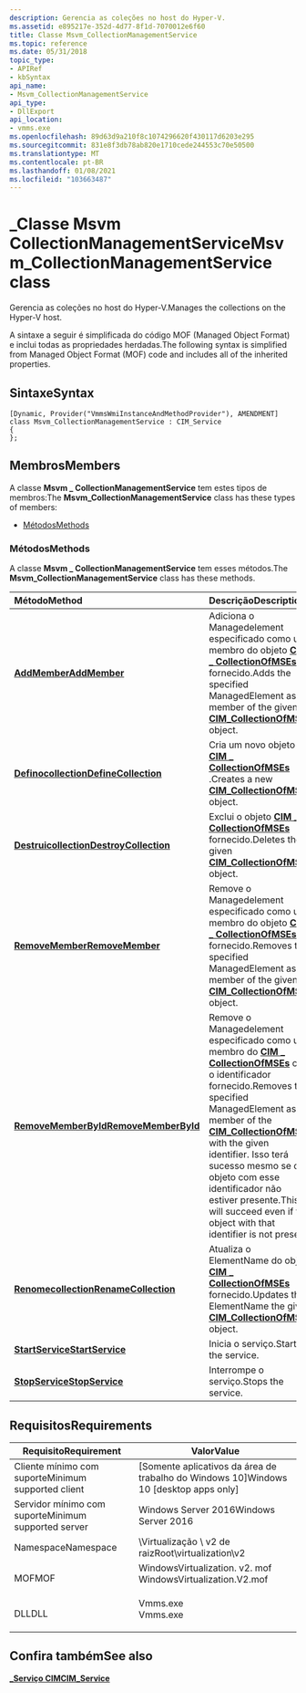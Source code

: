 ```yaml
---
description: Gerencia as coleções no host do Hyper-V.
ms.assetid: e895217e-352d-4d77-8f1d-7070012e6f60
title: Classe Msvm_CollectionManagementService
ms.topic: reference
ms.date: 05/31/2018
topic_type:
- APIRef
- kbSyntax
api_name:
- Msvm_CollectionManagementService
api_type:
- DllExport
api_location:
- vmms.exe
ms.openlocfilehash: 89d63d9a210f8c1074296620f430117d6203e295
ms.sourcegitcommit: 831e8f3db78ab820e1710cede244553c70e50500
ms.translationtype: MT
ms.contentlocale: pt-BR
ms.lasthandoff: 01/08/2021
ms.locfileid: "103663487"
---
```

# <a name="msvm_collectionmanagementservice-class"></a><span data-ttu-id="9d9d6-103">\_Classe Msvm CollectionManagementService</span><span class="sxs-lookup"><span data-stu-id="9d9d6-103">Msvm\_CollectionManagementService class</span></span>

<span data-ttu-id="9d9d6-104">Gerencia as coleções no host do Hyper-V.</span><span class="sxs-lookup"><span data-stu-id="9d9d6-104">Manages the collections on the Hyper-V host.</span></span>

<span data-ttu-id="9d9d6-105">A sintaxe a seguir é simplificada do código MOF (Managed Object Format) e inclui todas as propriedades herdadas.</span><span class="sxs-lookup"><span data-stu-id="9d9d6-105">The following syntax is simplified from Managed Object Format (MOF) code and includes all of the inherited properties.</span></span>

## <a name="syntax"></a><span data-ttu-id="9d9d6-106">Sintaxe</span><span class="sxs-lookup"><span data-stu-id="9d9d6-106">Syntax</span></span>

``` syntax
[Dynamic, Provider("VmmsWmiInstanceAndMethodProvider"), AMENDMENT]
class Msvm_CollectionManagementService : CIM_Service
{
};
```

## <a name="members"></a><span data-ttu-id="9d9d6-107">Membros</span><span class="sxs-lookup"><span data-stu-id="9d9d6-107">Members</span></span>

<span data-ttu-id="9d9d6-108">A classe **Msvm \_ CollectionManagementService** tem estes tipos de membros:</span><span class="sxs-lookup"><span data-stu-id="9d9d6-108">The **Msvm\_CollectionManagementService** class has these types of members:</span></span>

-   [<span data-ttu-id="9d9d6-109">Métodos</span><span class="sxs-lookup"><span data-stu-id="9d9d6-109">Methods</span></span>](#methods)

### <a name="methods"></a><span data-ttu-id="9d9d6-110">Métodos</span><span class="sxs-lookup"><span data-stu-id="9d9d6-110">Methods</span></span>

<span data-ttu-id="9d9d6-111">A classe **Msvm \_ CollectionManagementService** tem esses métodos.</span><span class="sxs-lookup"><span data-stu-id="9d9d6-111">The **Msvm\_CollectionManagementService** class has these methods.</span></span>



| <span data-ttu-id="9d9d6-112">Método</span><span class="sxs-lookup"><span data-stu-id="9d9d6-112">Method</span></span>                                                                          | <span data-ttu-id="9d9d6-113">Descrição</span><span class="sxs-lookup"><span data-stu-id="9d9d6-113">Description</span></span>                                                                                                                                                                                                                   |
|:--------------------------------------------------------------------------------|:------------------------------------------------------------------------------------------------------------------------------------------------------------------------------------------------------------------------------|
| [<span data-ttu-id="9d9d6-114">**AddMember**</span><span class="sxs-lookup"><span data-stu-id="9d9d6-114">**AddMember**</span></span>](msvm-collectionmanagementservice-addmember.md)                 | <span data-ttu-id="9d9d6-115">Adiciona o Managedelement especificado como um membro do objeto [**CIM \_ CollectionOfMSEs**](cim-collectionofmses.md) fornecido.</span><span class="sxs-lookup"><span data-stu-id="9d9d6-115">Adds the specified ManagedElement as a member of the given [**CIM\_CollectionOfMSEs**](cim-collectionofmses.md) object.</span></span><br/>                                                                                           |
| [<span data-ttu-id="9d9d6-116">**Definocollection**</span><span class="sxs-lookup"><span data-stu-id="9d9d6-116">**DefineCollection**</span></span>](msvm-collectionmanagementservice-definecollection.md)   | <span data-ttu-id="9d9d6-117">Cria um novo objeto [**CIM \_ CollectionOfMSEs**](cim-collectionofmses.md) .</span><span class="sxs-lookup"><span data-stu-id="9d9d6-117">Creates a new [**CIM\_CollectionOfMSEs**](cim-collectionofmses.md) object.</span></span><br/>                                                                                                                                        |
| [<span data-ttu-id="9d9d6-118">**Destruicollection**</span><span class="sxs-lookup"><span data-stu-id="9d9d6-118">**DestroyCollection**</span></span>](msvm-collectionmanagementservice-destroycollection.md) | <span data-ttu-id="9d9d6-119">Exclui o objeto [**CIM \_ CollectionOfMSEs**](cim-collectionofmses.md) fornecido.</span><span class="sxs-lookup"><span data-stu-id="9d9d6-119">Deletes the given [**CIM\_CollectionOfMSEs**](cim-collectionofmses.md) object.</span></span><br/>                                                                                                                                    |
| [<span data-ttu-id="9d9d6-120">**RemoveMember**</span><span class="sxs-lookup"><span data-stu-id="9d9d6-120">**RemoveMember**</span></span>](msvm-collectionmanagementservice-removemember.md)           | <span data-ttu-id="9d9d6-121">Remove o Managedelement especificado como um membro do objeto [**CIM \_ CollectionOfMSEs**](cim-collectionofmses.md) fornecido.</span><span class="sxs-lookup"><span data-stu-id="9d9d6-121">Removes the specified ManagedElement as a member of the given [**CIM\_CollectionOfMSEs**](cim-collectionofmses.md) object.</span></span><br/>                                                                                        |
| [<span data-ttu-id="9d9d6-122">**RemoveMemberById**</span><span class="sxs-lookup"><span data-stu-id="9d9d6-122">**RemoveMemberById**</span></span>](msvm-collectionmanagementservice-removememberbyid.md)   | <span data-ttu-id="9d9d6-123">Remove o Managedelement especificado como um membro do [**CIM \_ CollectionOfMSEs**](cim-collectionofmses.md) com o identificador fornecido.</span><span class="sxs-lookup"><span data-stu-id="9d9d6-123">Removes the specified ManagedElement as a member of the [**CIM\_CollectionOfMSEs**](cim-collectionofmses.md) with the given identifier.</span></span> <span data-ttu-id="9d9d6-124">Isso terá sucesso mesmo se o objeto com esse identificador não estiver presente.</span><span class="sxs-lookup"><span data-stu-id="9d9d6-124">This will succeed even if the object with that identifier is not present.</span></span><br/> |
| [<span data-ttu-id="9d9d6-125">**Renomecollection**</span><span class="sxs-lookup"><span data-stu-id="9d9d6-125">**RenameCollection**</span></span>](msvm-collectionmanagementservice-renamecollection.md)   | <span data-ttu-id="9d9d6-126">Atualiza o ElementName do objeto [**CIM \_ CollectionOfMSEs**](cim-collectionofmses.md) fornecido.</span><span class="sxs-lookup"><span data-stu-id="9d9d6-126">Updates the ElementName the given [**CIM\_CollectionOfMSEs**](cim-collectionofmses.md) object.</span></span><br/>                                                                                                                    |
| [<span data-ttu-id="9d9d6-127">**StartService**</span><span class="sxs-lookup"><span data-stu-id="9d9d6-127">**StartService**</span></span>](msvm-collectionmanagementservice-startservice.md)           | <span data-ttu-id="9d9d6-128">Inicia o serviço.</span><span class="sxs-lookup"><span data-stu-id="9d9d6-128">Starts the service.</span></span><br/>                                                                                                                                                                                                |
| [<span data-ttu-id="9d9d6-129">**StopService**</span><span class="sxs-lookup"><span data-stu-id="9d9d6-129">**StopService**</span></span>](msvm-collectionmanagementservice-stopservice.md)             | <span data-ttu-id="9d9d6-130">Interrompe o serviço.</span><span class="sxs-lookup"><span data-stu-id="9d9d6-130">Stops the service.</span></span><br/>                                                                                                                                                                                                 |



 

## <a name="requirements"></a><span data-ttu-id="9d9d6-131">Requisitos</span><span class="sxs-lookup"><span data-stu-id="9d9d6-131">Requirements</span></span>



| <span data-ttu-id="9d9d6-132">Requisito</span><span class="sxs-lookup"><span data-stu-id="9d9d6-132">Requirement</span></span> | <span data-ttu-id="9d9d6-133">Valor</span><span class="sxs-lookup"><span data-stu-id="9d9d6-133">Value</span></span> |
|-------------------------------------|---------------------------------------------------------------------------------------------------------|
| <span data-ttu-id="9d9d6-134">Cliente mínimo com suporte</span><span class="sxs-lookup"><span data-stu-id="9d9d6-134">Minimum supported client</span></span><br/> | <span data-ttu-id="9d9d6-135">\[Somente aplicativos da área de trabalho do Windows 10\]</span><span class="sxs-lookup"><span data-stu-id="9d9d6-135">Windows 10 \[desktop apps only\]</span></span><br/>                                                             |
| <span data-ttu-id="9d9d6-136">Servidor mínimo com suporte</span><span class="sxs-lookup"><span data-stu-id="9d9d6-136">Minimum supported server</span></span><br/> | <span data-ttu-id="9d9d6-137">Windows Server 2016</span><span class="sxs-lookup"><span data-stu-id="9d9d6-137">Windows Server 2016</span></span><br/>                                                                          |
| <span data-ttu-id="9d9d6-138">Namespace</span><span class="sxs-lookup"><span data-stu-id="9d9d6-138">Namespace</span></span><br/>                | <span data-ttu-id="9d9d6-139">\\Virtualização \\ v2 de raiz</span><span class="sxs-lookup"><span data-stu-id="9d9d6-139">Root\\virtualization\\v2</span></span><br/>                                                                     |
| <span data-ttu-id="9d9d6-140">MOF</span><span class="sxs-lookup"><span data-stu-id="9d9d6-140">MOF</span></span><br/>                      | <dl> <span data-ttu-id="9d9d6-141"><dt>WindowsVirtualization. v2. mof</dt></span><span class="sxs-lookup"><span data-stu-id="9d9d6-141"><dt>WindowsVirtualization.V2.mof</dt></span></span> </dl> |
| <span data-ttu-id="9d9d6-142">DLL</span><span class="sxs-lookup"><span data-stu-id="9d9d6-142">DLL</span></span><br/>                      | <dl> <span data-ttu-id="9d9d6-143"><dt>Vmms.exe</dt></span><span class="sxs-lookup"><span data-stu-id="9d9d6-143"><dt>Vmms.exe</dt></span></span> </dl>                     |



## <a name="see-also"></a><span data-ttu-id="9d9d6-144">Confira também</span><span class="sxs-lookup"><span data-stu-id="9d9d6-144">See also</span></span>

<dl> <dt>

[<span data-ttu-id="9d9d6-145">**\_Serviço CIM**</span><span class="sxs-lookup"><span data-stu-id="9d9d6-145">**CIM\_Service**</span></span>](cim-service.md)
</dt> </dl>

 

 




